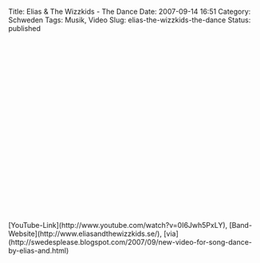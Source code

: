 Title: Elias & The Wizzkids - The Dance
Date: 2007-09-14 16:51
Category: Schweden
Tags: Musik, Video
Slug: elias-the-wizzkids-the-dance
Status: published

<p>
<object width="425" height="350">
<param name="movie" value="http://www.youtube.com/v/0I6Jwh5PxLY"></param><param name="wmode" value="transparent"></param>

<embed src="http://www.youtube.com/v/0I6Jwh5PxLY" type="application/x-shockwave-flash" wmode="transparent" width="425" height="350">
</embed>
</object>
</p>
[YouTube-Link](http://www.youtube.com/watch?v=0I6Jwh5PxLY),
[Band-Website](http://www.eliasandthewizzkids.se/),
[via](http://swedesplease.blogspot.com/2007/09/new-video-for-song-dance-by-elias-and.html)

